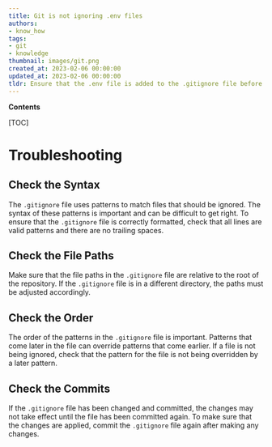 ```yaml
---
title: Git is not ignoring .env files
authors:
- know_how
tags:
- git
- knowledge
thumbnail: images/git.png
created_at: 2023-02-06 00:00:00
updated_at: 2023-02-06 00:00:00
tldr: Ensure that the .env file is added to the .gitignore file before committing changes.
---
```


**Contents**

[TOC]

# Troubleshooting

## Check the Syntax

The `.gitignore` file uses patterns to match files that should be ignored. The syntax of these patterns is important and can be difficult to get right. To ensure that the `.gitignore` file is correctly formatted, check that all lines are valid patterns and there are no trailing spaces.

## Check the File Paths

Make sure that the file paths in the `.gitignore` file are relative to the root of the repository. If the `.gitignore` file is in a different directory, the paths must be adjusted accordingly.

## Check the Order

The order of the patterns in the `.gitignore` file is important. Patterns that come later in the file can override patterns that come earlier. If a file is not being ignored, check that the pattern for the file is not being overridden by a later pattern.

## Check the Commits

If the `.gitignore` file has been changed and committed, the changes may not take effect until the file has been committed again. To make sure that the changes are applied, commit the `.gitignore` file again after making any changes.
